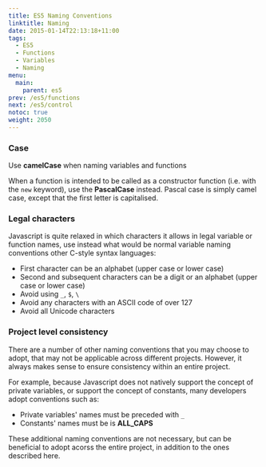 ```yaml
---
title: ES5 Naming Conventions
linktitle: Naming
date: 2015-01-14T22:13:18+11:00
tags:
  - ES5
  - Functions
  - Variables
  - Naming
menu:
  main:
    parent: es5
prev: /es5/functions
next: /es5/control
notoc: true
weight: 2050
---
```


### Case

Use **camelCase** when naming variables and functions

When a function is intended to be called as a constructor function (i.e. with the `new` keyword),
use the **PascalCase** instead.
Pascal case is simply camel case, except that the first letter is capitalised.

### Legal characters

Javascript is quite relaxed in which characters it allows in legal variable or function names,
use instead what would be normal variable naming conventions other C-style syntax languages:

- First character can be an alphabet (upper case or lower case)
- Second and subsequent characters can be a digit or an alphabet (upper case or lower case)
- Avoid using `_`, `$`, `\`
- Avoid any characters with an ASCII code of over 127
- Avoid all Unicode characters

### Project level consistency

There are a number of other naming conventions that you may choose to adopt,
that may not be applicable across different projects.
However, it always makes sense to ensure consistency within an entire project.

For example, because Javascript does not natively support the concept of private variables,
or support the concept of constants,
many developers adopt conventions such as:

- Private variables' names must be preceded with `_`
- Constants' names must be is **ALL_CAPS**

These additional naming conventions are not necessary,
but can be beneficial to adopt acorss the entire project,
in addition to the ones described here.
